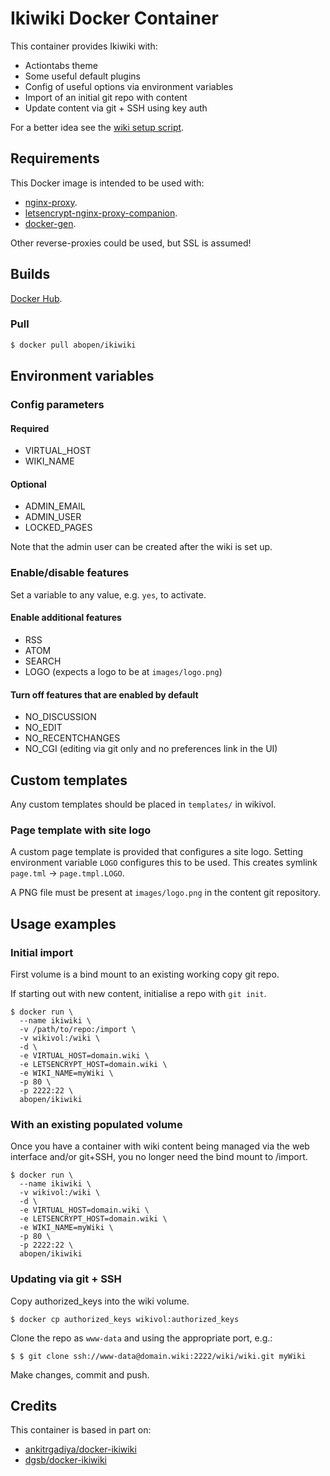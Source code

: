 # Ikiwiki Docker Container

This container provides Ikiwiki with:

* Actiontabs theme
* Some useful default plugins
* Config of useful options via environment variables
* Import of an initial git repo with content
* Update content via git + SSH using key auth

For a better idea see the [wiki setup script](https://github.com/abopen/ikiwiki-docker/blob/master/script/ikiwiki-setup.sh).

## Requirements

This Docker image is intended to be used with:

* [nginx-proxy](https://hub.docker.com/r/jwilder/nginx-proxy/).
* [letsencrypt-nginx-proxy-companion](https://hub.docker.com/r/jrcs/letsencrypt-nginx-proxy-companion/).
* [docker-gen](https://hub.docker.com/r/mkodockx/docker-gen/).

Other reverse-proxies could be used, but SSL is assumed!

## Builds

[Docker Hub](https://hub.docker.com/r/abopen/ikiwiki/).

### Pull

```bash
$ docker pull abopen/ikiwiki

```
## Environment variables

### Config parameters

#### Required

* VIRTUAL_HOST
* WIKI_NAME

#### Optional

* ADMIN_EMAIL
* ADMIN_USER
* LOCKED_PAGES

Note that the admin user can be created after the wiki is set up.

### Enable/disable features

Set a variable to any value, e.g. `yes`, to activate.

#### Enable additional features

* RSS
* ATOM
* SEARCH
* LOGO (expects a logo to be at `images/logo.png`)

#### Turn off features that are enabled by default 

* NO_DISCUSSION
* NO_EDIT
* NO_RECENTCHANGES
* NO_CGI (editing via git only and no preferences link in the UI)

## Custom templates

Any custom templates should be placed in `templates/` in wikivol.

### Page template with site logo

A custom page template is provided that configures a site logo.
Setting environment variable `LOGO` configures this to be used.
This creates symlink `page.tml` -> `page.tmpl.LOGO`.

A PNG file must be present at `images/logo.png` in the content
git repository.

## Usage examples

### Initial import

First volume is a bind mount to an existing working copy git repo.

If starting out with new content, initialise a repo with `git init`.

  ```
  $ docker run \
    --name ikiwiki \
    -v /path/to/repo:/import \
    -v wikivol:/wiki \
    -d \
    -e VIRTUAL_HOST=domain.wiki \
    -e LETSENCRYPT_HOST=domain.wiki \
    -e WIKI_NAME=myWiki \
    -p 80 \
    -p 2222:22 \
    abopen/ikiwiki
  ```

### With an existing populated volume

Once you have a container with wiki content being managed via the web
interface and/or git+SSH, you no longer need the bind mount to /import.

  ```
  $ docker run \
    --name ikiwiki \
    -v wikivol:/wiki \
    -d \
    -e VIRTUAL_HOST=domain.wiki \
    -e LETSENCRYPT_HOST=domain.wiki \
    -e WIKI_NAME=myWiki \
    -p 80 \
    -p 2222:22 \
    abopen/ikiwiki
  ```

### Updating via git + SSH

Copy authorized_keys into the wiki volume.

  ```
  $ docker cp authorized_keys wikivol:authorized_keys
  ```

Clone the repo as `www-data` and using the appropriate port, e.g.:

  ```
  $ $ git clone ssh://www-data@domain.wiki:2222/wiki/wiki.git myWiki
  ```

Make changes, commit and push.

## Credits

This container is based in part on:

* [ankitrgadiya/docker-ikiwiki](https://github.com/ankitrgadiya/docker-ikiwiki)
* [dgsb/docker-ikiwiki](https://github.com/dgsb/docker-ikiwiki)
